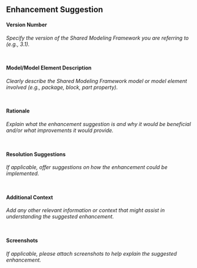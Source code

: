 ## Enhancement Suggestion

#### Version Number 
_Specify the version of the Shared Modeling Framework you are referring to (e.g., 3.1)._

```


```

#### Model/Model Element Description 
_Clearly describe the Shared Modeling Framework model or model element involved (e.g., package, block, part property)._
```


```

#### Rationale 
_Explain what the enhancement suggestion is and why it would be beneficial and/or what improvements it would provide._
```


```

#### Resolution Suggestions 
_If applicable, offer suggestions on how the enhancement could be implemented._
```


```

#### Additional Context 
_Add any other relevant information or context that might assist in understanding the suggested enhancement._
```


```

#### Screenshots
_If applicable, please attach screenshots to help explain the suggested enhancement._


